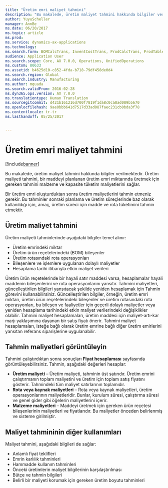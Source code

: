 ```yaml
---
title: "Üretim emri maliyet tahmini"
description: "Bu makalede, üretim maliyet tahmini hakkında bilgiler verilmektedir. Üretim maliyeti tahmini, bir maddeyi planlanan üretim emri miktarında üretmek için gereken tahmini malzeme ve kapasite tüketim maliyetlerini sağlar."
author: YuyuScheller
manager: AnnBe
ms.date: 06/20/2017
ms.topic: article
ms.prod: 
ms.service: dynamics-ax-applications
ms.technology: 
ms.search.form: BOMCalcTrans, InventCostTrans, ProdCalcTrans, ProdTableJour, ProdTableListPage
audience: Application User
ms.search.scope: Core, AX 7.0.0, Operations, UnifiedOperations
ms.custom: 80633
ms.assetid: b4625d10-c852-4fda-b718-79df458de0d4
ms.search.region: Global
ms.search.industry: Manufacturing
ms.author: mguada
ms.search.validFrom: 2016-02-28
ms.dyn365.ops.version: AX 7.0.0
ms.translationtype: Human Translation
ms.sourcegitcommit: d421b161216d700f7819f1da8c0ca8ad089b5670
ms.openlocfilehash: 9ae0bbb641d7517d33ad087faec231cb0bda3f78
ms.contentlocale: tr-tr
ms.lasthandoff: 05/25/2017


---
```


# <a name="production-order-cost-estimation"></a>Üretim emri maliyet tahmini

[!include[banner](../includes/banner.md)]


Bu makalede, üretim maliyet tahmini hakkında bilgiler verilmektedir. Üretim maliyeti tahmini, bir maddeyi planlanan üretim emri miktarında üretmek için gereken tahmini malzeme ve kapasite tüketim maliyetlerini sağlar. 

Bir üretim emri oluşturduktan sonra üretim maliyetlerini tahmin etmeniz gerekir. Bu tahminler sonraki planlama ve üretim süreçlerinde baz olarak kullanıldığı için, amaç, üretim süreci için madde ve rota tüketimini tahmin etmektir.

## <a name="production-cost-estimation"></a>Üretim maliyet tahmini
Üretim maliyeti tahminlerinde aşağıdaki bilgiler temel alınır:

-   Üretim emrindeki miktar
-   Üretim ürün reçetelerindeki (BOM) bileşenler
-   Üretim rotasındaki rota operasyonları
-   Bileşenlere ve işlemlere uygulanan dolaylı maliyetler
-   Hesaplama tarihi itibarıyla etkin maliyet verileri

Üretim ürün reçetelerinde bir hayali satır maddesi varsa, hesaplamalar hayali maddenin bileşenlerini ve rota operasyonlarını yansıtır. Tahmini maliyetleri, güncelleştirilen bilgileri yansıtacak şekilde yeniden hesaplamak için Tahmin görevini kullanabilirsiniz. Güncelleştirilen bilgiler, örneğin, üretim emri miktarı, üretim ürün reçetelerindeki bileşenler ve üretim rotasındaki rota operasyonları, bu bileşen ve faaliyetler için geçerli dolaylı maliyetler veya yeniden hesaplama tarihindeki etkin maliyet verilerindeki değişiklikler olabilir. Tahmini maliyet hesaplamaları, üretim maddesi için maliyet-artı-kar marjı yaklaşımına dayanan bir satış fiyatı önerir. Tahmini maliyet hesaplamaları, isteğe bağlı olarak üretim emrine bağlı diğer üretim emirlerini yansıtan referans siparişlerine uygulanabilir.

## <a name="view-the-estimated-costs"></a>Tahmin maliyetleri görüntüleyin
Tahmini çalıştırdıktan sonra sonuçları **Fiyat hesaplaması** sayfasında görüntüleyebilirsiniz. Tahmin, aşağıdaki değerleri hesaplar:

-   **Üretim maliyeti** – Üretim maliyeti, tahminin üst satırıdır. Üretim emrini çalıştırmanın toplam maliyetini ve üretim için toplam satış fiyatını gösterir. Tahmindeki tüm maliyet satırlarının toplamıdır.
-   **Rota veya kaynak maliyetleri** – Rota veya kaynak maliyetleri, üretim operasyonlarının maliyetleridir. Bunlar, kurulum süresi, çalıştırma süresi ve genel gider gibi öğelerin maliyetlerini içerir.
-   **Malzeme maliyetleri** – Maddeyi üretmek için gereken ürün reçetesi bileşenlerinin maliyetleri ve fiyatlarıdır. Bu maliyetler önceden belirlenmiş ve sisteme girilmiştir.

## <a name="other-uses-of-cost-estimation"></a>Maliyet tahmininin diğer kullanımları
Maliyet tahmini, aşağıdaki bilgileri de sağlar:

-   Anlamlı fiyat teklifleri
-   Emrin karlılık tahminleri
-   Hammadde kullanım tahminleri
-   Önceki üretimlerin maliyet bilgilerinin karşılaştırılması
-   Bütçe ve tahmin bilgileri
-   Belirli bir maliyeti korumak için gereken üretim boyutu tahminleri





